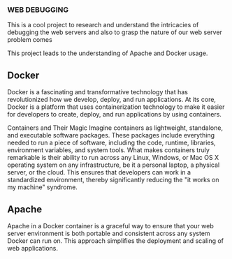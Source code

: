 ### WEB DEBUGGING

This is a cool project to research and understand the intricacies of debugging the web servers and also to grasp the nature of our web server problem comes

This project leads to the understanding of Apache and Docker usage.

## Docker
Docker is a fascinating and transformative technology that has revolutionized how we develop, deploy, and run applications. At its core, Docker is a platform that uses containerization technology to make it easier for developers to create, deploy, and run applications by using containers.

Containers and Their Magic
Imagine containers as lightweight, standalone, and executable software packages. These packages include everything needed to run a piece of software, including the code, runtime, libraries, environment variables, and system tools. What makes containers truly remarkable is their ability to run across any Linux, Windows, or Mac OS X operating system on any infrastructure, be it a personal laptop, a physical server, or the cloud. This ensures that developers can work in a standardized environment, thereby significantly reducing the "it works on my machine" syndrome.

## Apache
Apache in a Docker container is a graceful way to ensure that your web server environment is both portable and consistent across any system Docker can run on. This approach simplifies the deployment and scaling of web applications.


